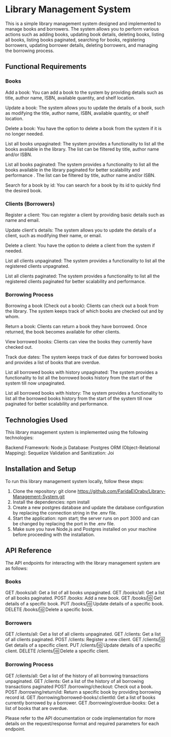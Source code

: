 # Library Management System

This is a simple library management system designed and implemented to manage books and borrowers. The system allows you to perform various actions such as adding books, updating book details, deleting books, listing all books, listing books paginated, searching for books, registering borrowers, updating borrower details, deleting borrowers, and managing the borrowing process.

## Functional Requirements

### Books

Add a book: You can add a book to the system by providing details such as title, author name, ISBN, available quantity, and shelf location.

Update a book: The system allows you to update the details of a book, such as modifying the title, author name, ISBN, available quantity, or shelf location.

Delete a book: You have the option to delete a book from the system if it is no longer needed.

List all books unpaginated: The system provides a functionality to list all the books available in the library. The list can be filtered by title, author name and/or ISBN.

List all books paginated: The system provides a functionality to list all the books available in the library paginated for better scalability and performance . The list can be filtered by title, author name and/or ISBN.

Search for a book by id: You can search for a book by its id to quickly find the desired book.

### Clients (Borrowers)

Register a client: You can register a client by providing basic details such as name and email.

Update client's details: The system allows you to update the details of a client, such as modifying their name, or email.

Delete a client: You have the option to delete a client from the system if needed.

List all clients unpaginated: The system provides a functionality to list all the registered clients unpagnated.

List all clients paginated: The system provides a functionality to list all the registered clients paginated for better scalability and performance.

### Borrowing Process

Borrowing a book (Check out a book): Clients can check out a book from the library. The system keeps track of which books are checked out and by whom.

Return a book: Clients can return a book they have borrowed. Once returned, the book becomes available for other clients.

View borrowed books: Clients can view the books they currently have checked out.

Track due dates: The system keeps track of due dates for borrowed books and provides a list of books that are overdue.

List all borrowed books with history unpaginated: The system provides a functionality to list all the borrowed books history from the start of the system till now unpaginated.

List all borrowed books with history: The system provides a functionality to list all the borrowed books history from the start of the system till now paginated for better scalability and performance.

## Technologies Used

This library management system is implemented using the following technologies:

Backend Framework: Node.js
Database: Postgres
ORM (Object-Relational Mapping): Sequelize
Validation and Sanitization: Joi

## Installation and Setup

To run this library management system locally, follow these steps:

1. Clone the repository: git clone https://github.com/FaridaElOraby/Library-Management-System.git
2. Install the dependencies: npm install
3. Create a new postgres database and update the database configuration by replacing the connection string in the .env file.
4. Start the application: npm start; the server runs on port 3000 and can be changed by replacing the port in the .env file.
5. Make sure you have Node.js and Postgres installed on your machine before proceeding with the installation.

## API Reference

The API endpoints for interacting with the library management system are as follows:

### Books

GET /books/all: Get a list of all books unpaginated.
GET /books/all: Get a list of all books paginated.
POST /books: Add a new book.
GET /books/:id: Get details of a specific book.
PUT /books/:id: Update details of a specific book.
DELETE /books/:id: Delete a specific book.

### Borrowers

GET /clients/all: Get a list of all clients unpaginated.
GET /clients: Get a list of all clients paginated.
POST /clients: Register a new client.
GET /clients/:id: Get details of a specific client.
PUT /clients/:id: Update details of a specific client.
DELETE /clients/:id: Delete a specific client.

### Borrowing Process

GET /clients/all: Get a list of the history of all borrowing transactions unpaginated.
GET /clients: Get a list of the history of all borrowing transactions paginated
POST /borrowing/checkout: Check out a book.
POST /borrowing/return/id: Return a specific book by providing borrowing record id.
GET /borrowing/borrowed-books/:clientId: Get a list of books currently borrowed by a borrower.
GET /borrowing/overdue-books: Get a list of books that are overdue.

Please refer to the API documentation or code implementation for more details on the request/response format and required parameters for each endpoint.
